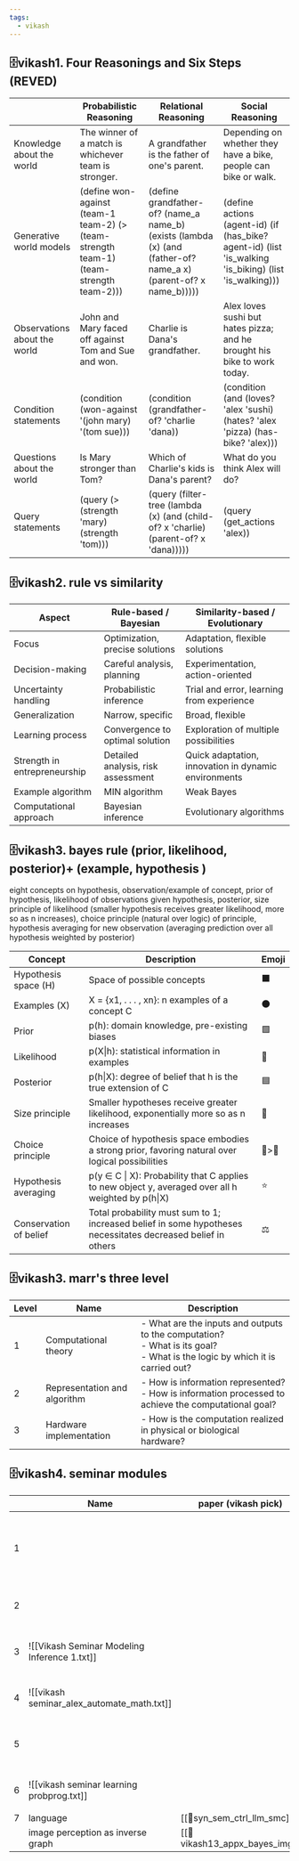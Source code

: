 ```yaml
---
tags:
  - vikash
---
```

 
## 🗄️vikash1. Four Reasonings and Six Steps (REVED)

| | Probabilistic Reasoning | Relational Reasoning | Social Reasoning |
|---------------------------|------------------------|----------------------|-------------------|
| Knowledge about the world | The winner of a match is whichever team is stronger. | A grandfather is the father of one's parent. | Depending on whether they have a bike, people can bike or walk. |
| Generative world models | (define won-against (team-1 team-2) (> (team-strength team-1) (team-strength team-2))) | (define grandfather-of? (name_a name_b) (exists (lambda (x) (and (father-of? name_a x) (parent-of? x name_b))))) | (define actions (agent-id) (if (has_bike? agent-id) (list 'is_walking 'is_biking) (list 'is_walking))) |
| Observations about the world | John and Mary faced off against Tom and Sue and won. | Charlie is Dana's grandfather. | Alex loves sushi but hates pizza; and he brought his bike to work today. |
| Condition statements | (condition (won-against '(john mary) '(tom sue))) | (condition (grandfather-of? 'charlie 'dana)) | (condition (and (loves? 'alex 'sushi) (hates? 'alex 'pizza) (has-bike? 'alex))) |
| Questions about the world | Is Mary stronger than Tom? | Which of Charlie's kids is Dana's parent? | What do you think Alex will do? |
| Query statements | (query (> (strength 'mary) (strength 'tom))) | (query (filter-tree (lambda (x) (and (child-of? x 'charlie) (parent-of? x 'dana))))) | (query (get_actions 'alex)) |
## 🗄️vikash2. rule vs similarity 

| Aspect | Rule-based / Bayesian | Similarity-based / Evolutionary |
|--------|------------------------|----------------------------------|
| Focus | Optimization, precise solutions | Adaptation, flexible solutions |
| Decision-making | Careful analysis, planning | Experimentation, action-oriented |
| Uncertainty handling | Probabilistic inference | Trial and error, learning from experience |
| Generalization | Narrow, specific | Broad, flexible |
| Learning process | Convergence to optimal solution | Exploration of multiple possibilities |
| Strength in entrepreneurship | Detailed analysis, risk assessment | Quick adaptation, innovation in dynamic environments |
| Example algorithm | MIN algorithm | Weak Bayes |
| Computational approach | Bayesian inference | Evolutionary algorithms |


## 🗄️vikash3. bayes rule (prior, likelihood, posterior)+ (example, hypothesis )

eight concepts on hypothesis, observation/example of concept, prior of hypothesis, likelihood of observations given hypothesis, posterior, size principle of likelihood (smaller hypothesis receives greater likelihood, more so as n increases), choice principle (natural over logic) of principle, hypothesis averaging for new observation (averaging prediction over all hypothesis weighted by posterior)

| Concept | Description | Emoji |
|---------|-------------|-------|
| Hypothesis space (H) | Space of possible concepts |⬛️ |
| Examples (X) | X = {x1, . . . , xn}: n examples of a concept C | ⚫️ |
| Prior | p(h): domain knowledge, pre-existing biases | 🟩 |
| Likelihood | p(X\|h): statistical information in examples | 🔴 |
| Posterior | p(h\|X): degree of belief that h is the true extension of C | 🟦 |
| Size principle | Smaller hypotheses receive greater likelihood, exponentially more so as n increases |📌 |
| Choice principle | Choice of hypothesis space embodies a strong prior, favoring natural over logical possibilities |🌲>🎄 |
| Hypothesis averaging | p(y ∈ C \| X): Probability that C applies to new object y, averaged over all h weighted by p(h\|X) | ⭐️|
| Conservation of belief | Total probability must sum to 1; increased belief in some hypotheses necessitates decreased belief in others | ⚖️ |

## 🗄️vikash3. marr's three level

| Level | Name                         | Description                                                                                                                     |
| ----- | ---------------------------- | ------------------------------------------------------------------------------------------------------------------------------- |
| 1     | Computational theory         | - What are the inputs and outputs to the computation?<br>- What is its goal?<br>- What is the logic by which it is carried out? |
| 2     | Representation and algorithm | - How is information represented?<br>- How is information processed to achieve the computational goal?                          |
| 3     | Hardware implementation      | - How is the computation realized in physical or biological hardware?                                                           |

## 🗄️vikash4. seminar modules

|     | Name                                         | paper (vikash pick)           | notes                                                            |
| --- | -------------------------------------------- | ----------------------------- | ---------------------------------------------------------------- |
| 1   |                                              |                               | [[Space/Sources/Papers/🐅CompBayes/💻Mansinghka25_9.s/module1 scaling behavior of intelligence vs machine learning]] |
| 2   |                                              |                               | [[Space/Sources/Papers/🐅CompBayes/💻Mansinghka25_9.s/module2]]                                                      |
| 3   | ![[Vikash Seminar Modeling Inference 1.txt]] |                               | [[Space/Sources/Papers/🐅CompBayes/💻Mansinghka25_9.s/module3-modeling and inference]]                               |
| 4   | ![[vikash seminar_alex_automate_math.txt]]   |                               | [[Space/Sources/Papers/🐅CompBayes/💻Mansinghka25_9.s/module4]]                                                      |
| 5   |                                              |                               | [[Space/Sources/Papers/🐅CompBayes/💻Mansinghka25_9.s/module5 automating math]]                                      |
| 6   | ![[vikash seminar learning probprog.txt]]    |                               | [[Space/Sources/Papers/🐅CompBayes/💻Mansinghka25_9.s/module6]]                                                      |
| 7   | language                                     | [[📜syn_sem_ctrl_llm_smc]]    |                                                                  |
|     | image perception as inverse graph            | [[📜vikash13_appx_bayes_img]] |                                                                  |


